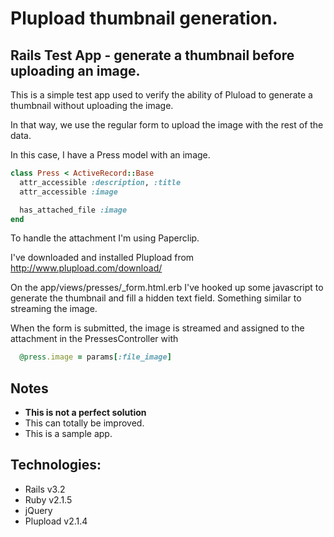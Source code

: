 # Plupload thumbnail generation.
## Rails Test App - generate a thumbnail before uploading an image.

This is a simple test app used to verify the ability of Pluload to generate a
thumbnail without uploading the image.

In that way, we use the regular form to upload the image with the rest of the
data.

In this case, I have a Press model with an image.

```ruby
class Press < ActiveRecord::Base
  attr_accessible :description, :title
  attr_accessible :image

  has_attached_file :image
end
```

To handle the attachment I'm using Paperclip.

I've downloaded and installed Plupload from http://www.plupload.com/download/

On the app/views/presses/_form.html.erb I've hooked up some javascript to
generate the thumbnail and fill a hidden text field. Something similar to
streaming the image.

When the form is submitted, the image is streamed and assigned to the
attachment in the PressesController with

```ruby
  @press.image = params[:file_image]
```

## Notes
 - **This is not a perfect solution**
 - This can totally be improved.
 - This is a sample app.

## Technologies:
 - Rails v3.2
 - Ruby v2.1.5
 - jQuery
 - Plupload v2.1.4
